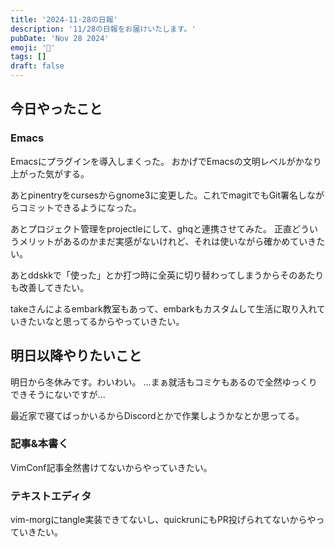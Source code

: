 ```yaml
---
title: '2024-11-28の日報'
description: '11/28の日報をお届けいたします。'
pubDate: 'Nov 28 2024'
emoji: '🦊'
tags: []
draft: false
---
```


## 今日やったこと

### Emacs

Emacsにプラグインを導入しまくった。
おかげでEmacsの文明レベルがかなり上がった気がする。

あとpinentryをcursesからgnome3に変更した。これでmagitでもGit署名しながらコミットできるようになった。

あとプロジェクト管理をprojectleにして、ghqと連携させてみた。
正直どういうメリットがあるのかまだ実感がないけれど、それは使いながら確かめていきたい。

あとddskkで「使った」とか打つ時に全英に切り替わってしまうからそのあたりも改善してきたい。

takeさんによるembark教室もあって、embarkもカスタムして生活に取り入れていきたいなと思ってるからやっていきたい。

## 明日以降やりたいこと

明日から冬休みです。わいわい。
...まぁ就活もコミケもあるので全然ゆっくりできそうにないですが...

最近家で寝てばっかいるからDiscordとかで作業しようかなとか思ってる。

### 記事&本書く

VimConf記事全然書けてないからやっていきたい。

### テキストエディタ

vim-morgにtangle実装できてないし、quickrunにもPR投げられてないからやっていきたい。
